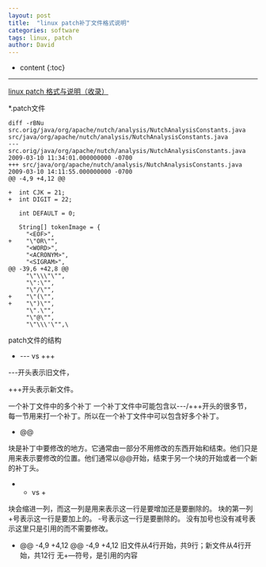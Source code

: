 ```yaml
---
layout: post
title:  "linux patch补丁文件格式说明"
categories: software
tags: linux, patch
author: David
---
```


* content
{:toc}

---


[linux patch 格式与说明（收录）](https://www.cnblogs.com/wuyuxin/p/7001320.html)


*.patch文件

```
diff -rBNu src.orig/java/org/apache/nutch/analysis/NutchAnalysisConstants.java src/java/org/apache/nutch/analysis/NutchAnalysisConstants.java
--- src.orig/java/org/apache/nutch/analysis/NutchAnalysisConstants.java 2009-03-10 11:34:01.000000000 -0700
+++ src/java/org/apache/nutch/analysis/NutchAnalysisConstants.java  2009-03-10 14:11:55.000000000 -0700
@@ -4,9 +4,12 @@

+  int CJK = 21;
+  int DIGIT = 22;

   int DEFAULT = 0;

   String[] tokenImage = {
     "<EOF>",
+    "\"OR\"",
     "<WORD>",
     "<ACRONYM>",
     "<SIGRAM>",
@@ -39,6 +42,8 @@
     "\"\\\"\"",
     "\":\"",
     "\"/\"",
+    "\"(\"",
+    "\")\"",
     "\".\"",
     "\"@\"",
     "\"\\\'\"",\
```


patch文件的结构
* --- vs +++

---开头表示旧文件，

+++开头表示新文件。

一个补丁文件中的多个补丁
一个补丁文件中可能包含以---/+++开头的很多节，每一节用来打一个补丁。所以在一个补丁文件中可以包含好多个补丁。

* @@

块是补丁中要修改的地方。它通常由一部分不用修改的东西开始和结束。他们只是用来表示要修改的位置。他们通常以@@开始，结束于另一个块的开始或者一个新的补丁头。

* - vs +

块会缩进一列，而这一列是用来表示这一行是要增加还是要删除的。
块的第一列
+号表示这一行是要加上的。
-号表示这一行是要删除的。
没有加号也没有减号表示这里只是引用的而不需要修改。

* @@ -4,9 +4,12
@@ -4,9 +4,12 旧文件从4行开始，共9行；新文件从4行开始，共12行 无+—符号，是引用的内容